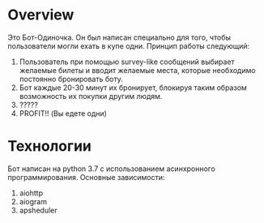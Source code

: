 # Overview
Это Бот-Одиночка. Он был написан специально для того,
чтобы пользователи могли ехать в купе одни.
Принцип работы следующий:
1. Пользователь при помощью survey-like сообщений выбирает
желаемые билеты и вводит желаемые места, которые необходимо
постоянно бронировать боту.
2. Бот каждые 20-30 минут их бронирует, блокируя таким образом
возможность их покупки другим людям.
3. ?????
4. PROFIT!! (Вы едете одни)

# Технологии
Бот написан на python 3.7 с использованием асинхронного
программирования. Основные зависимости:
1. aiohttp
2. aiogram
3. apsheduler